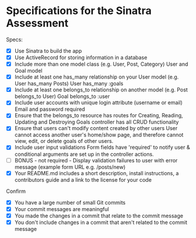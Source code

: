 # Specifications for the Sinatra Assessment

Specs:
- [x] Use Sinatra to build the app
- [x] Use ActiveRecord for storing information in a database
- [x] Include more than one model class (e.g. User, Post, Category)
    User and Goal model
- [x] Include at least one has_many relationship on your User model (e.g. User has_many Posts)
    User has_many :goals
- [x] Include at least one belongs_to relationship on another model (e.g. Post belongs_to User)
    Goal belongs_to :user
- [x] Include user accounts with unique login attribute (username or email)
    Email and password required
- [x] Ensure that the belongs_to resource has routes for Creating, Reading, Updating and Destroying
    Goals controller has all CRUD functionality
- [x] Ensure that users can't modify content created by other users
    User cannot access another user's home/show page, and therefore cannot view, edit, or delete goals of other users. 
- [x] Include user input validations 
    Form fields have 'required' to notify user & conditional arguments are set up in the controller actions.
- [ ] BONUS - not required - Display validation failures to user with error message (example form URL e.g. /posts/new)
- [x] Your README.md includes a short description, install instructions, a contributors guide and a link to the license for your code

Confirm
- [x] You have a large number of small Git commits
- [x] Your commit messages are meaningful
- [x] You made the changes in a commit that relate to the commit message
- [x] You don't include changes in a commit that aren't related to the commit message
